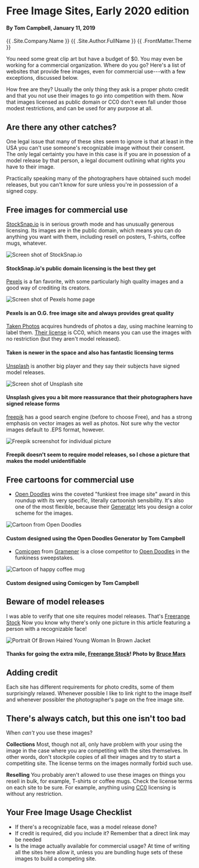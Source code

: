 # Free Image Sites, Early 2020 edition

#### By **Tom Campbell**, January 11, 2019

{{ .Site.Company.Name }}
{{ .Site.Author.FullName }}
{{ .FrontMatter.Theme }}




You need some great clip art but have a budget of $0. You may even be working
for  a commercial organization. Where do you go? Here's a list
of websites that provide free images, even for commercial use---with
a few exceptions, discussed below.

How free are they? Usually the only thing they ask is a proper photo
credit and that you not use their images to go into competition with them.
Now that images licensed as public domain or CC0 don't even 
fall under those modest restrictions, and can be used for any purpose
at all.

## Are there any other catches?

One legal issue that many of these sites seem to ignore is that
at least in the USA you can't use someone's recognizable image
without their consent. The only legal certainty you have in this
case is if you  are in posession of a model release by that
person, a legal document outlining what rights you have to 
their image. 

Practically speaking many of the photographers have obtained such
model releases, but you can't know for sure unless you're in possession
of a signed copy.

## Free images for commercial use

[StockSnap.io](https://stocksnap.io/) is in serious growth mode and has
unusually generous licensing. Its images are in the public domain, which
means you can do anything you want with them, including resell on 
posters, T-shirts, coffee mugs, whatever.

![Screen shot of StockSnap.io](stocksnap-io-screenshot-1280x720.jpg)
#### StockSnap.io's public domain licensing is the best they get

[Pexels](https://www.pexels.com/) is a fan favorite, with some particularly 
high quality images and a good way of crediting its creators.

![Screen shot of Pexels home page](screen-shot-of-pexels-1280x720.jpg)
#### Pexels is an O.G. free image site and always provides great quality

[Taken Photos](https://taken.photos) acquires hundreds of photos a day, using machine
learning to label them. [Their license](https://creativecommons.org/publicdomain/zero/1.0/) 
is CC0, which means you can use the images with no restriction 
(but they aren't model released).

#### Taken is newer in the space and also has fantastic licensing terms

[Unsplash](https://unsplash.com) is another big player and they say their subjects have
signed model releases.

![Screen shot of Unsplash site](screen-shot-of-unsplash-1280x720.jpg)

#### Unsplash gives you a bit more reassurance that their photographers have signed release forms

[freepik](https://www.freepik.com/) has a good search engine (before to choose Free),
and has a strong emphasis on vector images as well as photos. Not sure why the vector
images default to .EPS format, however.

![Freepik screenshot for individual picture](freepik-site-screenshot-1280x720.jpg)

#### Freepik doesn't seem to require model releases, so I chose a picture that makes the model unidentifiable

## Free cartoons for commercial use

* [Open Doodles](https://www.opendoodles.com) wins the coveted "funkiest free image site" award 
in this roundup with its very specific, literally cartoonish sensibility. It's also one of
the most flexible, because their [Generator](https://generator.opendoodles.com) lets you
design a color scheme for the images.

![Cartoon from Open Doodles](doogiedoodle.svg)

#### Custom designed using the Open Doodles Generator **by Tom Campbell**

* [Comicgen](https://gramener.com/comicgen/) from [Gramener](https://gramener.com/) is a 
close competitor to [Open Doodles](https://www.opendoodles.com)
in the funkiness sweepstakes.

![Cartoon of happy coffee mug](img-sample-bean-side-smile-thinkinghmm-500x600.svg)

#### Custom designed using Comicgen **by Tom Campbell**



## Beware of model releases

I was able to verify that one site requires model releases. That's [Freerange Stock](https://freerangestock.com) 
Now you know why there's only one picture in this article featuring a person with a recognizable face!

![Portrait Of Brown Haired Young Woman In Brown Jacket](woman-brown-jacket-bruce-mars-1280x582.jpg) 

#### Thanks for going the extra mile, [Freerange Stock](https://freerangestock.com)! Photo by  **[Bruce Mars](https://freerangestock.com/photographer/Bruce-Mars/4224)**


## Adding credit

Each site has different requirements for photo credits, some of them
surprisingly relaxed. Whenever possible I like to link right to the
image itself and whenever possibler the photographer's page on the free image site.

## There's always catch, but this one isn't too bad

When *can't* you use these images? 

**Collections** Most, though not all, only have problem with your using the image
in the case where you are competiting with the sites themselves. 
In other words, don't stockpile copies of all their images and try to start a competiting site.
The license terms on the images normally forbid such use.

**Reselling** You probably aren't allowed to use these images on things you resell in bulk,
for example, T-shirts or coffee mugs. Check the license terms on each site to be sure.
For example, anything using [CC0](https://creativecommons.org/publicdomain/zero/1.0/) 
licensing is without any restriction.

## Your Free Image Usage Checklist

* If there's a recognizable face, was a model release done?
* If credit is required, did you include it? Remember that a direct link may be needed
* Is the image actually available for commercial usage? At time of writing all the sites here
allow it, unless you are bundling huge sets of these images to build a competing site.
